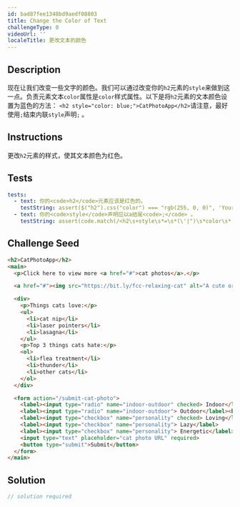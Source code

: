 ```yaml
---
id: bad87fee1348bd9aedf08803
title: Change the Color of Text
challengeType: 0
videoUrl: ''
localeTitle: 更改文本的颜色
---
```


## Description
<section id="description">现在让我们改变一些文字的颜色。我们可以通过改变你的<code>h2</code>元素的<code>style</code>来做到这一点。负责元素文本<code>color</code>属性是<code>color</code>样式属性。以下是将<code>h2</code>元素的文本颜色设置为蓝色的方法： <code>&lt;h2 style=&quot;color: blue;&quot;&gt;CatPhotoApp&lt;/h2&gt;</code>请注意，最好使用<code>;</code>结束内联<code>style</code>声明<code>;</code> 。 </section>

## Instructions
<section id="instructions">更改<code>h2</code>元素的样式，使其文本颜色为红色。 </section>

## Tests
<section id='tests'>

```yml
tests:
  - text: 你的<code>h2</code>元素应该是红色的。
    testString: assert($("h2").css("color") === "rgb(255, 0, 0)", 'Your <code>h2</code> element should be red.');
  - text: 你的<code>style</code>声明应以a结尾<code>;</code> 。
    testString: assert(code.match(/<h2\s+style\s*=\s*(\'|")\s*color\s*:\s*(?:rgb\(\s*255\s*,\s*0\s*,\s*0\s*\)|rgb\(\s*100%\s*,\s*0%\s*,\s*0%\s*\)|red|#ff0000|#f00|hsl\(\s*0\s*,\s*100%\s*,\s*50%\s*\))\s*\;(\'|")>\s*CatPhotoApp\s*<\/h2>/),' Your <code>style</code> declaration should end with a <code>;</code> .');

```

</section>

## Challenge Seed
<section id='challengeSeed'>

<div id='html-seed'>

```html
<h2>CatPhotoApp</h2>
<main>
  <p>Click here to view more <a href="#">cat photos</a>.</p>

  <a href="#"><img src="https://bit.ly/fcc-relaxing-cat" alt="A cute orange cat lying on its back."></a>

  <div>
    <p>Things cats love:</p>
    <ul>
      <li>cat nip</li>
      <li>laser pointers</li>
      <li>lasagna</li>
    </ul>
    <p>Top 3 things cats hate:</p>
    <ol>
      <li>flea treatment</li>
      <li>thunder</li>
      <li>other cats</li>
    </ol>
  </div>

  <form action="/submit-cat-photo">
    <label><input type="radio" name="indoor-outdoor" checked> Indoor</label>
    <label><input type="radio" name="indoor-outdoor"> Outdoor</label><br>
    <label><input type="checkbox" name="personality" checked> Loving</label>
    <label><input type="checkbox" name="personality"> Lazy</label>
    <label><input type="checkbox" name="personality"> Energetic</label><br>
    <input type="text" placeholder="cat photo URL" required>
    <button type="submit">Submit</button>
  </form>
</main>

```

</div>



</section>

## Solution
<section id='solution'>

```js
// solution required
```
</section>
